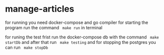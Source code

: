 # manage-articles
for running you need docker-compose and go compiler
for starting the program run the command ```  make run ``` in terminal

for runing the test frist run the docker-compose db with the command 
```  make startDb ```
and after that run 
```  make testing ```
and for stopping the postgres you can run 
```  make stopDb ```
